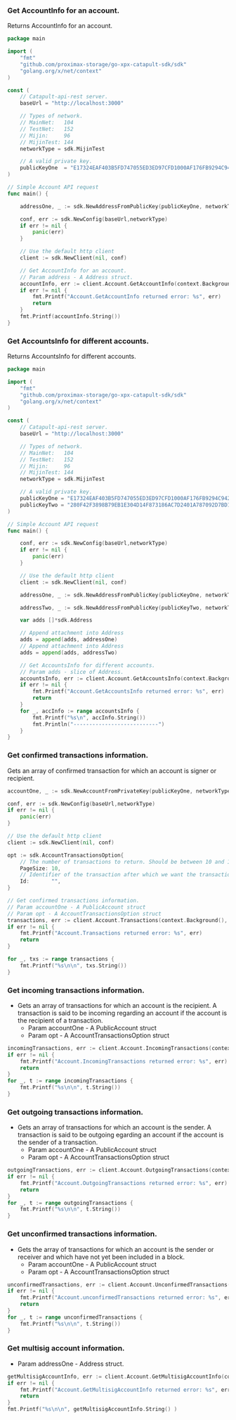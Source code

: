 ### Get AccountInfo for an account.
Returns AccountInfo for an account.
```go
package main

import (
	"fmt"
	"github.com/proximax-storage/go-xpx-catapult-sdk/sdk"
	"golang.org/x/net/context"
)

const (
	// Catapult-api-rest server.
	baseUrl = "http://localhost:3000"

	// Types of network.
	// MainNet:   104
	// TestNet:   152
	// Mijin:     96
	// MijinTest: 144
	networkType = sdk.MijinTest

	// A valid private key.
	publicKeyOne  = "E17324EAF403B5FD747055ED3ED97CFD1000AF176FB9294C9424A2814D765A76"
)

// Simple Account API request
func main() {

	addressOne, _ := sdk.NewAddressFromPublicKey(publicKeyOne, networkType)

	conf, err := sdk.NewConfig(baseUrl,networkType)
	if err != nil {
		panic(err)
	}

	// Use the default http client
	client := sdk.NewClient(nil, conf)

	// Get AccountInfo for an account.
	// Param address - A Address struct.
	accountInfo, err := client.Account.GetAccountInfo(context.Background(), addressOne)
	if err != nil {
		fmt.Printf("Account.GetAccountInfo returned error: %s", err)
		return
	}
	fmt.Printf(accountInfo.String())
}
```
### Get AccountsInfo for different accounts.
Returns AccountsInfo for different accounts.

```go
package main

import (
	"fmt"
	"github.com/proximax-storage/go-xpx-catapult-sdk/sdk"
	"golang.org/x/net/context"
)

const (
	// Catapult-api-rest server.
	baseUrl = "http://localhost:3000"

	// Types of network.
	// MainNet:   104
	// TestNet:   152
	// Mijin:     96
	// MijinTest: 144
	networkType = sdk.MijinTest

	// A valid private key.
	publicKeyOne = "E17324EAF403B5FD747055ED3ED97CFD1000AF176FB9294C9424A2814D765A76"
	publicKeyTwo = "280F42F3898B79EB1E304D14F873186AC7D2401A787092D7BD1D2D34C6B182F9"
)

// Simple Account API request
func main() {

	conf, err := sdk.NewConfig(baseUrl,networkType)
	if err != nil {
		panic(err)
	}

	// Use the default http client
	client := sdk.NewClient(nil, conf)

	addressOne, _ := sdk.NewAddressFromPublicKey(publicKeyOne, networkType)

	addressTwo, _ := sdk.NewAddressFromPublicKey(publicKeyTwo, networkType)

	var adds []*sdk.Address

	// Append attachment into Address
	adds = append(adds, addressOne)
	// Append attachment into Address
	adds = append(adds, addressTwo)

	// Get AccountsInfo for different accounts.
	// Param adds - slice of Address.
	accountsInfo, err := client.Account.GetAccountsInfo(context.Background(), adds)
	if err != nil {
		fmt.Printf("Account.GetAccountsInfo returned error: %s", err)
		return
	}
	for _, accInfo := range accountsInfo {
		fmt.Printf("%s\n", accInfo.String())
		fmt.Println("---------------------------")
	}
}
```
### Get confirmed transactions information.
Gets an array of confirmed transaction for which an account is signer or recipient.
```go
accountOne, _ := sdk.NewAccountFromPrivateKey(publicKeyOne, networkType)

conf, err := sdk.NewConfig(baseUrl,networkType)
if err != nil {
	panic(err)
}

// Use the default http client
client := sdk.NewClient(nil, conf)

opt := sdk.AccountTransactionsOption{
	// The number of transactions to return. Should be between 10 and 100, otherwise 10.
	PageSize: 10,
	// Identifier of the transaction after which we want the transactions to be returned. Eje: "5B2B0F61415CD864572BDA46".
	Id:       "",
}

// Get confirmed transactions information.
// Param accountOne - A PublicAccount struct
// Param opt - A AccountTransactionsOption struct
transactions, err := client.Account.Transactions(context.Background(), accountOne, &opt )
if err != nil {
	fmt.Printf("Account.Transactions returned error: %s", err)
	return
}

for _, txs := range transactions {
	fmt.Printf("%s\n\n", txs.String())
}
```
### Get incoming transactions information.
- Gets an array of transactions for which an account is the recipient.
A transaction is said to be incoming regarding an account if the account is the recipient of a transaction.
   * Param accountOne - A PublicAccount struct
   * Param opt - A AccountTransactionsOption struct
```go
incomingTransactions, err := client.Account.IncomingTransactions(context.Background(), accountOne, &opt )
if err != nil {
    fmt.Printf("Account.IncomingTransactions returned error: %s", err)
    return
}
for _, t := range incomingTransactions {
    fmt.Printf("%s\n\n", t.String())
}
```
### Get outgoing transactions information.
- Gets an array of transactions for which an account is the sender.
A transaction is said to be outgoing egarding an account if the account is the sender of a transaction.
   * Param accountOne - A PublicAccount struct
   * Param opt - A AccountTransactionsOption struct
```go
outgoingTransactions, err := client.Account.OutgoingTransactions(context.Background(), accountOne, &opt )
if err != nil {
    fmt.Printf("Account.OutgoingTransactions returned error: %s", err)
	return
}
for _, t := range outgoingTransactions {
    fmt.Printf("%s\n\n", t.String())
}
```
### Get unconfirmed transactions information.
- Gets the array of transactions for which an account is the sender or
receiver and which have not yet been included in a block.
  * Param accountOne - A PublicAccount struct
  * Param opt - A AccountTransactionsOption struct
```go
unconfirmedTransactions, err := client.Account.UnconfirmedTransactions(context.Background(), accountOne, &opt )
if err != nil {
    fmt.Printf("Account.unconfirmedTransactions returned error: %s", err)
	return
}
for _, t := range unconfirmedTransactions {
    fmt.Printf("%s\n\n", t.String())
}
```
### Get multisig account information.
  * Param addressOne - Address struct.
```go
getMultisigAccountInfo, err := client.Account.GetMultisigAccountInfo(context.Background(), addressOne)
if err != nil {
	fmt.Printf("Account.GetMultisigAccountInfo returned error: %s", err)
	return
}
fmt.Printf("%s\n\n", getMultisigAccountInfo.String() )
```
